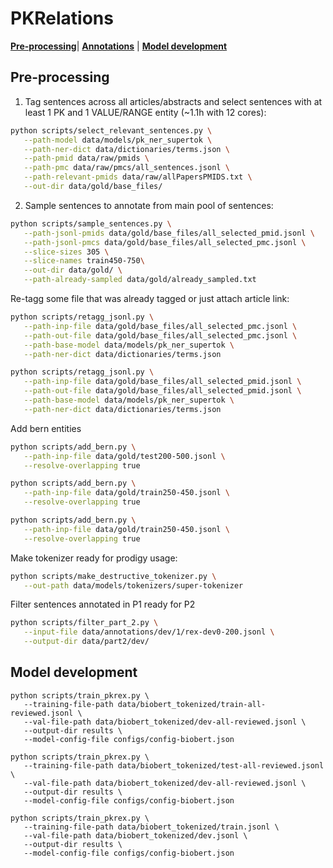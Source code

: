 # PKRelations
[**Pre-processing**](#pre-processing)| [**Annotations**](#annotations) | [**Model development**](#model-development)


## Pre-processing

1. Tag sentences across all articles/abstracts and select sentences with at least 1 PK and 1 VALUE/RANGE entity (~1.1h with 12 cores):

````bash
python scripts/select_relevant_sentences.py \
   --path-model data/models/pk_ner_supertok \
   --path-ner-dict data/dictionaries/terms.json \
   --path-pmid data/raw/pmids \
   --path-pmc data/raw/pmcs/all_sentences.jsonl \
   --path-relevant-pmids data/raw/allPapersPMIDS.txt \
   --out-dir data/gold/base_files/
````


2. Sample sentences to annotate from main pool of sentences:

````bash
python scripts/sample_sentences.py \
   --path-jsonl-pmids data/gold/base_files/all_selected_pmid.jsonl \
   --path-jsonl-pmcs data/gold/base_files/all_selected_pmc.jsonl \
   --slice-sizes 305 \
   --slice-names train450-750\
   --out-dir data/gold/ \
   --path-already-sampled data/gold/already_sampled.txt
````

Re-tagg some file that was already tagged or just attach article link:

````bash
python scripts/retagg_jsonl.py \
   --path-inp-file data/gold/base_files/all_selected_pmc.jsonl \
   --path-out-file data/gold/base_files/all_selected_pmc.jsonl \
   --path-base-model data/models/pk_ner_supertok \
   --path-ner-dict data/dictionaries/terms.json 
````

````bash
python scripts/retagg_jsonl.py \
   --path-inp-file data/gold/base_files/all_selected_pmid.jsonl \
   --path-out-file data/gold/base_files/all_selected_pmid.jsonl \
   --path-base-model data/models/pk_ner_supertok \
   --path-ner-dict data/dictionaries/terms.json 
````

Add bern entities

````bash
python scripts/add_bern.py \
   --path-inp-file data/gold/test200-500.jsonl \
   --resolve-overlapping true
````

````bash
python scripts/add_bern.py \
   --path-inp-file data/gold/train250-450.jsonl \
   --resolve-overlapping true
````

````bash
python scripts/add_bern.py \
   --path-inp-file data/gold/train250-450.jsonl \
   --resolve-overlapping true
````

Make tokenizer ready for prodigy usage: 

````bash
python scripts/make_destructive_tokenizer.py \
   --out-path data/models/tokenizers/super-tokenizer
````
 
Filter sentences annotated in P1 ready for P2

````bash
python scripts/filter_part_2.py \
   --input-file data/annotations/dev/1/rex-dev0-200.jsonl \
   --output-dir data/part2/dev/
````


## Model development

```` shell
python scripts/train_pkrex.py \
   --training-file-path data/biobert_tokenized/train-all-reviewed.jsonl \
   --val-file-path data/biobert_tokenized/dev-all-reviewed.jsonl \
   --output-dir results \
   --model-config-file configs/config-biobert.json
````

```` shell
python scripts/train_pkrex.py \
   --training-file-path data/biobert_tokenized/test-all-reviewed.jsonl \
   --val-file-path data/biobert_tokenized/dev-all-reviewed.jsonl \
   --output-dir results \
   --model-config-file configs/config-biobert.json
````

```` shell
python scripts/train_pkrex.py \
   --training-file-path data/biobert_tokenized/train.jsonl \
   --val-file-path data/biobert_tokenized/dev.jsonl \
   --output-dir results \
   --model-config-file configs/config-biobert.json
````